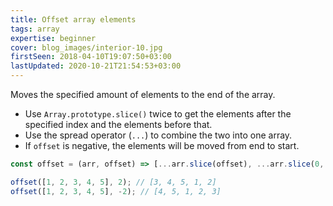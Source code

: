 ```yaml
---
title: Offset array elements
tags: array
expertise: beginner
cover: blog_images/interior-10.jpg
firstSeen: 2018-04-10T19:07:50+03:00
lastUpdated: 2020-10-21T21:54:53+03:00
---
```


Moves the specified amount of elements to the end of the array.

- Use `Array.prototype.slice()` twice to get the elements after the specified index and the elements before that.
- Use the spread operator (`...`) to combine the two into one array.
- If `offset` is negative, the elements will be moved from end to start.

```js
const offset = (arr, offset) => [...arr.slice(offset), ...arr.slice(0, offset)];
```

```js
offset([1, 2, 3, 4, 5], 2); // [3, 4, 5, 1, 2]
offset([1, 2, 3, 4, 5], -2); // [4, 5, 1, 2, 3]
```
